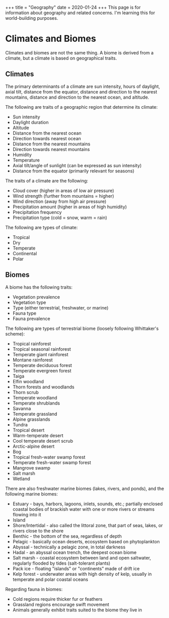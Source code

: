 +++
title = "Geography"
date = 2020-01-24
+++
This page is for information about geography and related concerns. I'm learning this for
world-building purposes.

# Climates and Biomes

Climates and biomes are not the same thing. A biome is derived from a climate, but a
climate is based on geographical traits.

## Climates

The primary determinants of a climate are sun intensity, hours of daylight, axial tilt, distance
from the equator, distance and direction to the nearest mountains, distance and direction to the
nearest ocean, and altitude.

The following are traits of a geographic region that determine its climate:

* Sun intensity
* Daylight duration
* Altitude
* Distance from the nearest ocean
* Direction towards nearest ocean
* Distance from the nearest mountains
* Direction towards nearest mountains
* Humidity
* Temperature
* Axial tilt/angle of sunlight (can be expressed as sun intensity)
* Distance from the equator (primarily relevant for seasons)

The traits of a climate are the following:

* Cloud cover (higher in areas of low air pressure)
* Wind strength (further from mountains = higher)
* Wind direction (away from high air pressure)
* Precipitation amount (higher in areas of high humidity)
* Precipitation frequency
* Precipitation type (cold = snow, warm = rain)

The following are types of climate:

* Tropical
* Dry
* Temperate
* Continental
* Polar

## Biomes

A biome has the following traits:

* Vegetation prevalence
* Vegetation type
* Type (either terrestrial, freshwater, or marine)
* Fauna type
* Fauna prevalence

The following are types of terrestrial biome (loosely following Whittaker's scheme):

* Tropical rainforest
* Tropical seasonal rainforest
* Temperate giant rainforest
* Montane rainforest
* Temperate deciduous forest
* Temperate evergreen forest
* Taiga
* Elfin woodland
* Thorn forests and woodlands
* Thorn scrub
* Temperate woodland
* Temperate shrublands
* Savanna
* Temperate grassland
* Alpine grasslands
* Tundra
* Tropical desert
* Warm-temperate desert
* Cool temperate desert scrub
* Arctic-alpine desert
* Bog
* Tropical fresh-water swamp forest
* Temperate fresh-water swamp forest
* Mangrove swamp
* Salt marsh
* Wetland

There are also freshwater marine biomes (lakes, rivers, and ponds), and the following marine biomes:

* Estuary - bays, harbors, lagoons, inlets, sounds, etc.; partially enclosed coastal bodies of brackish water with one or more rivers or streams flowing into it
* Island
* Shore/Intertidal - also called the littoral zone, that part of seas, lakes, or rivers close to the shore
* Benthic - the bottom of the sea, regardless of depth
* Pelagic - basically ocean deserts, ecosystem based on phytoplankton
* Abyssal - technically a pelagic zone, in total darkness
* Hadal - an abyssal ocean trench, the deepest ocean biome
* Salt marsh - coastal ecosystem between land and open saltwater, regularly flooded by tides (salt-tolerant plants)
* Pack ice - floating "islands" or "continents" made of drift ice
* Kelp forest - underwater areas with high density of kelp, usually in temperate and polar coastal oceans

Regarding fauna in biomes:

* Cold regions require thicker fur or feathers
* Grassland regions encourage swift movement
* Animals generally exhibit traits suited to the biome they live in
